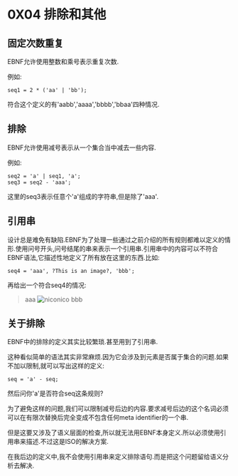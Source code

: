 # 0X04 排除和其他

## 固定次数重复

EBNF允许使用整数和乘号表示重复次数.

例如:

```EBNF
seq1 = 2 * ('aa' | 'bb');
```

符合这个定义的有'aabb','aaaa','bbbb','bbaa'四种情况.

## 排除

EBNF允许使用减号表示从一个集合当中减去一些内容.

例如:

```EBNF
seq2 = 'a' | seq1, 'a';
seq3 = seq2 - 'aaa';
```

这里的seq3表示任意个'a'组成的字符串,但是除了'aaa'.

## 引用串

设计总是难免有缺陷.EBNF为了处理一些通过之前介绍的所有规则都难以定义的情形.使用问号开头,问号结尾的串来表示一个引用串.引用串中的内容可以不符合EBNF语法,它描述性地定义了所有放在这里的东西.比如:

```EBNF
seq4 = 'aaa', ?This is an image?, 'bbb';
```

再给出一个符合seq4的情况:

>aaa
>![niconico][ref]
>bbb

## 关于排除

EBNF中的排除的定义其实比较繁琐.甚至用到了引用串.

这种看似简单的语法其实非常麻烦.因为它会涉及到元素是否属于集合的问题.如果不加以限制,就可以写出这样的定义:

```EBNF
seq = 'a' - seq;
```

然后问你'a'是否符合seq这条规则?

为了避免这样的问题,我们可以限制减号后边的内容.要求减号后边的这个名词必须可以在有限次替换后完全变成不包含任何meta identifier的一个串.

但是这要又涉及了语义层面的检查,所以就无法用EBNF本身定义.所以必须使用引用串来描述.不过这是ISO的解决方案.

在我后边的定义中,我不会使用引用串来定义排除语句.而是把这个问题留给语义分析去解决.

[ref]:images/niconico.jpg